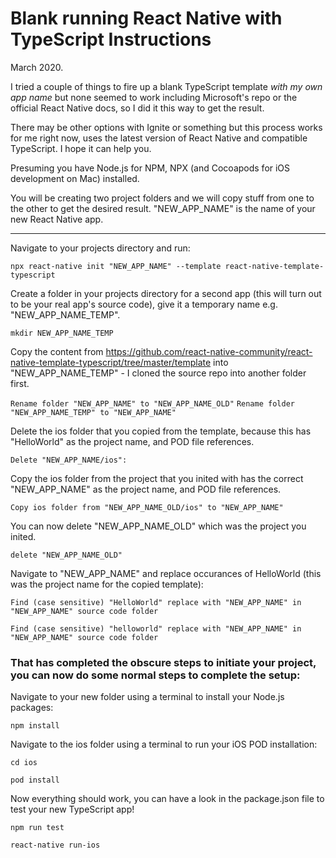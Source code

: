 # Blank running React Native with TypeScript Instructions
March 2020.

I tried a couple of things to fire up a blank TypeScript template *with my own app name* but none seemed to work including Microsoft's repo or the official React Native docs, so I did it this way to get the result.

There may be other options with Ignite or something but this process works for me right now, uses the latest version of React Native and compatible TypeScript. I hope it can help you.

Presuming you have Node.js for NPM, NPX (and Cocoapods for iOS development on Mac) installed.

You will be creating two project folders and we will copy stuff from one to the other to get the desired result.
"NEW_APP_NAME" is the name of your new React Native app.

---

Navigate to your projects directory and run:

`npx react-native init "NEW_APP_NAME" --template react-native-template-typescript`

Create a folder in your projects directory for a second app (this will turn out to be your real app's source code), give it a temporary name e.g. "NEW_APP_NAME_TEMP".

`mkdir NEW_APP_NAME_TEMP`

Copy the content from https://github.com/react-native-community/react-native-template-typescript/tree/master/template into "NEW_APP_NAME_TEMP" - I cloned the source repo into another folder first.

`Rename folder "NEW_APP_NAME" to "NEW_APP_NAME_OLD"`
`Rename folder "NEW_APP_NAME_TEMP" to "NEW_APP_NAME"`

Delete the ios folder that you copied from the template, because this has "HelloWorld" as the project name, and POD file references.

`Delete "NEW_APP_NAME/ios":`

Copy the ios folder from the project that you inited with has the correct "NEW_APP_NAME" as the project name, and POD file references.

`Copy ios folder from "NEW_APP_NAME_OLD/ios" to "NEW_APP_NAME"`

You can now delete "NEW_APP_NAME_OLD" which was the project you inited.

`delete "NEW_APP_NAME_OLD"`

Navigate to "NEW_APP_NAME" and replace occurances of HelloWorld (this was the project name for the copied template):

`Find (case sensitive) "HelloWorld" replace with "NEW_APP_NAME" in "NEW_APP_NAME" source code folder`

`Find (case sensitive) "helloworld" replace with "NEW_APP_NAME" in "NEW_APP_NAME" source code folder`


### That has completed the obscure steps to initiate your project, you can now do some normal steps to complete the setup:

Navigate to your new folder using a terminal to install your Node.js packages:

`npm install`


Navigate to the ios folder using a terminal to run your iOS POD installation:

`cd ios`

`pod install`


Now everything should work, you can have a look in the package.json file to test your new TypeScript app!

`npm run test`

`react-native run-ios`
